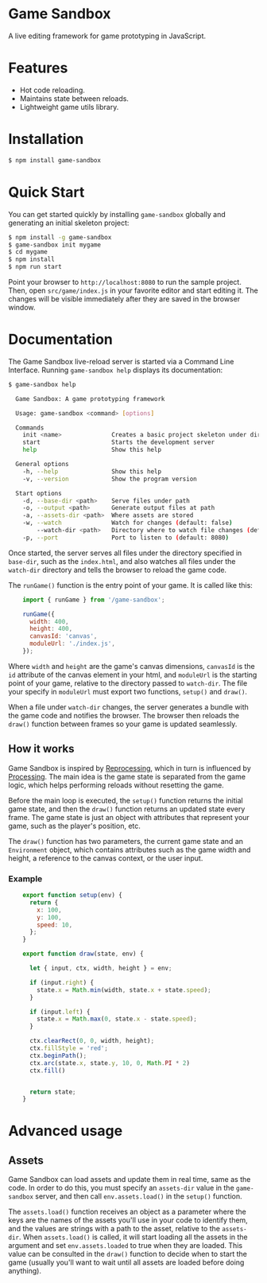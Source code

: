 
# Game Sandbox

A live editing framework for game prototyping in JavaScript.

# Features

  - Hot code reloading.
  - Maintains state between reloads.
  - Lightweight game utils library.


# Installation

```sh
$ npm install game-sandbox
```


# Quick Start

You can get started quickly by installing `game-sandbox` globally and generating an initial skeleton project:

```sh
$ npm install -g game-sandbox
$ game-sandbox init mygame
$ cd mygame
$ npm install
$ npm run start
```

Point your browser to `http://localhost:8080` to run the sample project. Then, open `src/game/index.js` in your favorite editor and start editing it. The changes will be visible immediately after they are saved in the browser window.

# Documentation

The Game Sandbox live-reload server is started via a Command Line Interface. Running `game-sandbox help` displays its documentation:

```sh
$ game-sandbox help

  Game Sandbox: A game prototyping framework

  Usage: game-sandbox <command> [options]

  Commands
    init <name>              Creates a basic project skeleton under directory <name>
    start                    Starts the development server
    help                     Show this help

  General options
    -h, --help               Show this help
    -v, --version            Show the program version

  Start options
    -d, --base-dir <path>    Serve files under path
    -o, --output <path>      Generate output files at path
    -a, --assets-dir <path>  Where assets are stored
    -w, --watch              Watch for changes (default: false)
        --watch-dir <path>   Directory where to watch file changes (default: base-dir)
    -p, --port               Port to listen to (default: 8080)
```

Once started, the server serves all files under the directory specified in `base-dir`, such as the `index.html`, and also watches all files under the `watch-dir` directory and tells the browser to reload the game code.

The `runGame()` function is the entry point of your game. It is called like this:

```js
    import { runGame } from '/game-sandbox';

    runGame({
      width: 400,
      height: 400,
      canvasId: 'canvas',
      moduleUrl: './index.js',
    });
```

Where `width` and `height` are the game's canvas dimensions, `canvasId` is the `id` attribute of the canvas element in your html, and `moduleUrl` is the starting point of your game, relative to the directory passed to `watch-dir`. The file your specify in `moduleUrl` must export two functions, `setup()` and `draw()`.

When a file under `watch-dir` changes, the server generates a bundle with the game code and notifies the browser. The browser then reloads the `draw()` function between frames so your game is updated seamlessly.

## How it works

Game Sandbox is inspired by [Reprocessing](https://github.com/Schmavery/reprocessing), which in turn is influenced by [Processing](https://processing.org/). The main idea is the game state is separated from the game logic, which helps performing reloads without resetting the game.

Before the main loop is executed, the `setup()` function returns the initial game state, and then the `draw()` function returns an updated state every frame. The game state is just an object with
attributes that represent your game, such as the player's position, etc.

The `draw()` function has two parameters, the current game state and an `Environment` object, which contains attributes such as the game width and height, a reference to the canvas context, or the
user input.

### Example

```js
    export function setup(env) {
      return {
        x: 100,
        y: 100,
        speed: 10,
      };
    }

    export function draw(state, env) {

      let { input, ctx, width, height } = env;

      if (input.right) {
        state.x = Math.min(width, state.x + state.speed);
      }

      if (input.left) {
        state.x = Math.max(0, state.x - state.speed);
      }

      ctx.clearRect(0, 0, width, height);
      ctx.fillStyle = 'red';
      ctx.beginPath();
      ctx.arc(state.x, state.y, 10, 0, Math.PI * 2)
      ctx.fill()


      return state;
    }
```

# Advanced usage

## Assets

Game Sandbox can load assets and update them in real time, same as the code. In order to do this, you must specify an `assets-dir` value in the `game-sandbox` server, and then call `env.assets.load()` in the `setup()` function.

The `assets.load()` function receives an object as a parameter where the keys are the names of the assets you'll use in your code to identify them, and the values are strings with a path to the asset, relative to the `assets-dir`. When `assets.load()` is called, it will start loading all the assets in the argument and set `env.assets.loaded` to true when they are loaded. This value can be consulted in the `draw()` function to decide when to start the game (usually you'll want to wait until all assets are loaded before doing anything).

